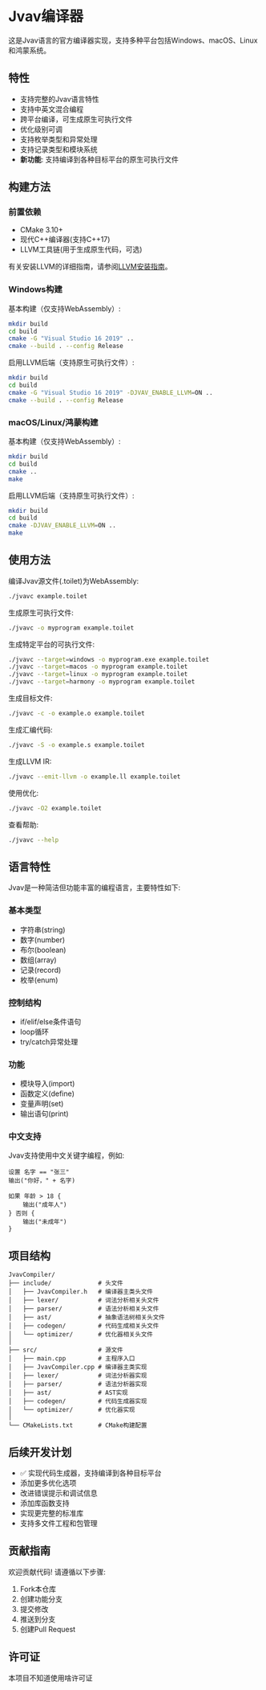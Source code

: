 # Jvav编译器

这是Jvav语言的官方编译器实现，支持多种平台包括Windows、macOS、Linux和鸿蒙系统。

## 特性

- 支持完整的Jvav语言特性
- 支持中英文混合编程
- 跨平台编译，可生成原生可执行文件
- 优化级别可调
- 支持枚举类型和异常处理
- 支持记录类型和模块系统
- **新功能**: 支持编译到各种目标平台的原生可执行文件

## 构建方法

### 前置依赖

- CMake 3.10+
- 现代C++编译器(支持C++17)
- LLVM工具链(用于生成原生代码，可选)

有关安装LLVM的详细指南，请参阅[LLVM安装指南](LLVM_INSTALL.md)。

### Windows构建

基本构建（仅支持WebAssembly）:
```bash
mkdir build
cd build
cmake -G "Visual Studio 16 2019" ..
cmake --build . --config Release
```

启用LLVM后端（支持原生可执行文件）:
```bash
mkdir build
cd build
cmake -G "Visual Studio 16 2019" -DJVAV_ENABLE_LLVM=ON ..
cmake --build . --config Release
```

### macOS/Linux/鸿蒙构建

基本构建（仅支持WebAssembly）:
```bash
mkdir build
cd build
cmake ..
make
```

启用LLVM后端（支持原生可执行文件）:
```bash
mkdir build
cd build
cmake -DJVAV_ENABLE_LLVM=ON ..
make
```

## 使用方法

编译Jvav源文件(.toilet)为WebAssembly:

```bash
./jvavc example.toilet
```

生成原生可执行文件:

```bash
./jvavc -o myprogram example.toilet
```

生成特定平台的可执行文件:

```bash
./jvavc --target=windows -o myprogram.exe example.toilet
./jvavc --target=macos -o myprogram example.toilet
./jvavc --target=linux -o myprogram example.toilet
./jvavc --target=harmony -o myprogram example.toilet
```

生成目标文件:

```bash
./jvavc -c -o example.o example.toilet
```

生成汇编代码:

```bash
./jvavc -S -o example.s example.toilet
```

生成LLVM IR:

```bash
./jvavc --emit-llvm -o example.ll example.toilet
```

使用优化:

```bash
./jvavc -O2 example.toilet
```

查看帮助:

```bash
./jvavc --help
```

## 语言特性

Jvav是一种简洁但功能丰富的编程语言，主要特性如下:

### 基本类型
- 字符串(string)
- 数字(number)
- 布尔(boolean)
- 数组(array)
- 记录(record)
- 枚举(enum)

### 控制结构
- if/elif/else条件语句
- loop循环
- try/catch异常处理

### 功能
- 模块导入(import)
- 函数定义(define)
- 变量声明(set)
- 输出语句(print)

### 中文支持
Jvav支持使用中文关键字编程，例如:

```
设置 名字 == "张三"
输出("你好，" + 名字)

如果 年龄 > 18 {
    输出("成年人")
} 否则 {
    输出("未成年")
}
```

## 项目结构

```
JvavCompiler/
├── include/             # 头文件
│   ├── JvavCompiler.h   # 编译器主类头文件
│   ├── lexer/           # 词法分析相关头文件
│   ├── parser/          # 语法分析相关头文件
│   ├── ast/             # 抽象语法树相关头文件
│   ├── codegen/         # 代码生成相关头文件
│   └── optimizer/       # 优化器相关头文件
│
├── src/                 # 源文件
│   ├── main.cpp         # 主程序入口
│   ├── JvavCompiler.cpp # 编译器主类实现
│   ├── lexer/           # 词法分析器实现
│   ├── parser/          # 语法分析器实现
│   ├── ast/             # AST实现
│   ├── codegen/         # 代码生成器实现
│   └── optimizer/       # 优化器实现
│
└── CMakeLists.txt       # CMake构建配置
```

## 后续开发计划

- ✅ 实现代码生成器，支持编译到各种目标平台
- 添加更多优化选项
- 改进错误提示和调试信息
- 添加库函数支持
- 实现更完整的标准库
- 支持多文件工程和包管理

## 贡献指南

欢迎贡献代码! 请遵循以下步骤:

1. Fork本仓库
2. 创建功能分支
3. 提交修改
4. 推送到分支
5. 创建Pull Request

## 许可证

本项目不知道使用啥许可证